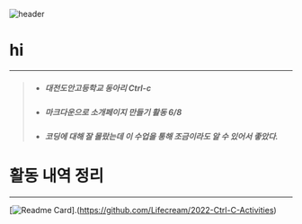 ![header](https://capsule-render.vercel.app/api?type=waving&color=99CCFF&text=안녕하세요&desc=hi&frontColor=000000&height=250&fontSize=70&fontAlingnY=20&descALingnY=58)

# hi
------
> - ##### 대전도안고등학교 동아리 Ctrl-c
> - ##### 마크다운으로 소개페이지 만들기 활동 6/8
> - ##### 코딩에 대해 잘 몰랐는데 이 수업을 통해 조금이라도 알 수 있어서 좋았다.

# 활동 내역 정리
-----
[![Readme Card](http://github-readme-stats.vercel.app/api/pin/?username=Lifecream&repo=2022-Ctrl-C-Activities)].(https://github.com/Lifecream/2022-Ctrl-C-Activities)
